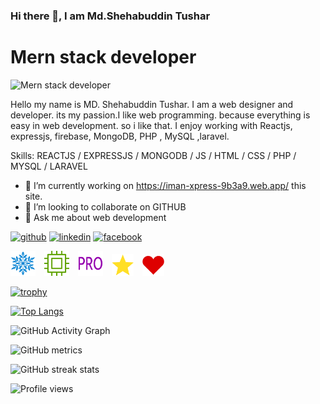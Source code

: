 ### Hi there 👋, I am Md.Shehabuddin Tushar
# Mern stack developer
![Mern stack developer](https://i.postimg.cc/9f23khrL/Md-shehbauddin-tushar-2.png)

Hello my name is MD. Shehabuddin Tushar. I am a web designer and developer. its my passion.I like web programming. because everything is easy in web development. so i like that. I enjoy working with Reactjs, expressjs, firebase, MongoDB, PHP , MySQL ,laravel.

Skills: REACTJS / EXPRESSJS / MONGODB /  JS / HTML / CSS / PHP / MYSQL / LARAVEL

- 🔭 I’m currently working on https://iman-xpress-9b3a9.web.app/ this site. 
- 👯 I’m looking to collaborate on GITHUB 
- 💬 Ask me about web development 


[<img src='https://cdn.jsdelivr.net/npm/simple-icons@3.0.1/icons/github.svg' alt='github' height='40'>](https://github.com/Shehabuddin-Tushar)  [<img src='https://cdn.jsdelivr.net/npm/simple-icons@3.0.1/icons/linkedin.svg' alt='linkedin' height='40'>](https://www.linkedin.com/in/shehabuddintushar-9b07ba171/)  [<img src='https://cdn.jsdelivr.net/npm/simple-icons@3.0.1/icons/facebook.svg' alt='facebook' height='40'>](https://www.facebook.com/md.shehabuddintushar)  

<a href='https://archiveprogram.github.com/'><img src='https://raw.githubusercontent.com/acervenky/animated-github-badges/master/assets/acbadge.gif' width='40' height='40'></a> <a href='https://docs.github.com/en/developers'><img src='https://raw.githubusercontent.com/acervenky/animated-github-badges/master/assets/devbadge.gif' width='40' height='40'></a> <a href='https://github.com/pricing'><img src='https://raw.githubusercontent.com/acervenky/animated-github-badges/master/assets/pro.gif' width='40' height='40'></a> <a href='https://stars.github.com/'><img src='https://raw.githubusercontent.com/acervenky/animated-github-badges/master/assets/starbadge.gif' width='35' height='35'></a> <a href='https://docs.github.com/en/github/supporting-the-open-source-community-with-github-sponsors'><img src='https://raw.githubusercontent.com/acervenky/animated-github-badges/master/assets/sponsorbadge.gif' width='35' height='35'></a> 

[![trophy](https://github-profile-trophy.vercel.app/?username=Shehabuddin-Tushar)](https://github.com/ryo-ma/github-profile-trophy)

[![Top Langs](https://github-readme-stats.vercel.app/api/top-langs/?username=Shehabuddin-Tushar)](https://github.com/anuraghazra/github-readme-stats)

![GitHub Activity Graph](https://activity-graph.herokuapp.com/graph?username=Shehabuddin-Tushar)  

![GitHub metrics](https://metrics.lecoq.io/Shehabuddin-Tushar)  

![GitHub streak stats](https://github-readme-streak-stats.herokuapp.com/?user=Shehabuddin-Tushar)  

![Profile views](https://gpvc.arturio.dev/Shehabuddin-Tushar)  
